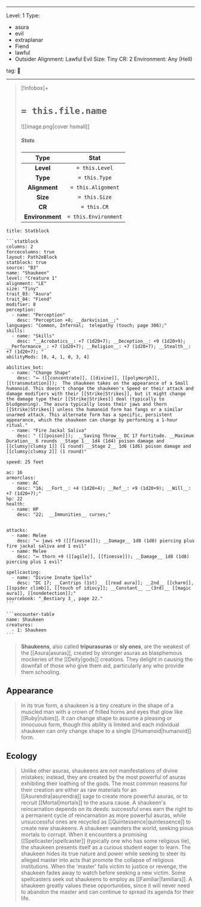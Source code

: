 
---



Level: 1
Type:
- asura
- evil
- extraplanar
- Fiend
- lawful
- Outsider
Alignment: Lawful Evil
Size: Tiny
CR: 2
Environment: Any (Hell)



tag: 👹

---

> [!infobox]+
> #  `= this.file.name`
> ![[image.png|cover hsmall]]
> ##### Stats
> Type | Stat |
> :---:|:---:|
> **Level** | `= this.Level` |
> **Type** | `= this.Type` |
> **Alignment** | `= this.Alignment` |
> **Size** | `= this.Size` |
> **CR** | `= this.CR` |
> **Environment** | `= this.Environment` |




````ad-info
title: Statblock

```statblock
columns: 2
forcecolumns: true
layout: Path2eBlock
statblock: true
source: "B3"
name: "Shaukeen"
level: "Creature 1"
alignment: "LE"
size: "Tiny"
trait_03: "Asura"
trait_04: "Fiend"
modifier: 8
perception:
  - name: "Perception"
    desc: "Perception +8; __darkvision__;"
languages: "Common, Infernal;  telepathy (touch; page 306);"
skills:
  - name: "Skills"
    desc: "__Acrobatics__: +7 (1d20+7); __Deception__: +9 (1d20+9); __Performance__: +7 (1d20+7); __Religion__: +7 (1d20+7); __Stealth__: +7 (1d20+7); "
abilityMods: [0, 4, 1, 0, 3, 4]

abilities_bot:
  - name: "Change Shape"
    desc: "⬻ ([[concentrate]], [[divine]], [[polymorph]], [[transmutation]]);  The shaukeen takes on the appearance of a Small humanoid. This doesn't change the shaukeen's Speed or their attack and damage modifiers with their [[Strike|Strikes]], but it might change the damage type their [[Strike|Strikes]] deal (typically to bludgeoning). The asura typically loses their jaws and thorn [[Strike|Strikes]] unless the humanoid form has fangs or a similar unarmed attack. This alternate form has a specific, persistent appearance, which the shaukeen can change by performing a 1-hour ritual."
  - name: "Fire Jackal Saliva"
    desc: " ([[poison]]);  __Saving Throw__ DC 17 Fortitude. __Maximum Duration__ 6 rounds __Stage 1__ 1d4 (1d4) poison damage and [[clumsy|clumsy 1]] (1 round) __Stage 2__ 1d6 (1d6) poison damage and [[clumsy|clumsy 2]] (1 round)"

speed: 25 feet

ac: 16
armorclass:
  - name: AC
    desc: "16; __Fort__: +4 (1d20+4); __Ref__: +9 (1d20+9); __Will__: +7 (1d20+7);"
hp: 22
health:
  - name: HP
    desc: "22;  __Immunities__ curses;"


attacks:
  - name: Melee
    desc: "⬻ jaws +9 ([[finesse]]); __Damage__ 1d8 (1d8) piercing plus fire jackal saliva and 1 evil"
  - name: Melee
    desc: "⬻ thorn +9 ([[agile]], [[finesse]]); __Damage__ 1d8 (1d8) piercing plus 1 evil"

spellcasting:
  - name: "Divine Innate Spells"
    desc: "DC 17; __Cantrips (1st)__ [[read aura]]; __2nd__ [[charm]], [[spider climb]], [[touch of idiocy]]; __Constant__ __(3rd)__ [[magic aura]], [[nondetection]];"
sourcebook: "_Bestiary 3_, page 22."
```

```encounter-table
name: Shaukeen
creatures:
  - 1: Shaukeen
```

````



> **Shaukeens**, also called **tripurasuras** or **sly ones**, are the weakest of the [[Asura|asuras]], created by stronger asuras as blasphemous mockeries of the [[Deity|gods]] creations. They delight in causing the downfall of those who give them aid, particularly any who provide them schooling.


## Appearance

> In its true form, a shaukeen is a tiny creature in the shape of a muscled man with a crown of frilled horns and eyes that glow like [[Ruby|rubies]]. It can change shape to assume a pleasing or innocuous form, though this ability is limited and each individual shaukeen can only change shape to a single [[Humanoid|humanoid]] form.


## Ecology

> Unlike other asuras, shaukeens are not manifestations of divine mistakes; instead, they are created by the most powerful of asuras exhibiting their loathing of the gods. The most common reasons for their creation are either as raw materials for an [[Asurendra|asurendra]] sage to create more powerful asuras, or to recruit [[Mortal|mortals]] to the asura cause. A shaukeen's reincarnation depends on its deeds: successful ones earn the right to a permanent cycle of reincarnation as more powerful asuras, while unsuccessful ones are recycled as [[Quintessence|quintessence]] to create new shaukeens.
> A shaukeen wanders the world, seeking pious mortals to corrupt. When it encounters a promising [[Spellcaster|spellcaster]] (typically one who has some religious tie), the shaukeen presents itself as a curious student eager to learn. The shaukeen hides its true nature and power while seeking to steer its alleged master into acts that promote the collapse of religious institutions. When the 'master' falls victim to justice or revenge, the shaukeen fades away to watch before seeking a new victim.
> Some spellcasters seek out shaukeens to employ as [[Familiar|familiars]]. A shaukeen greatly values these opportunities, since it will never need to abandon the master and can continue to spread its agenda for their life.










